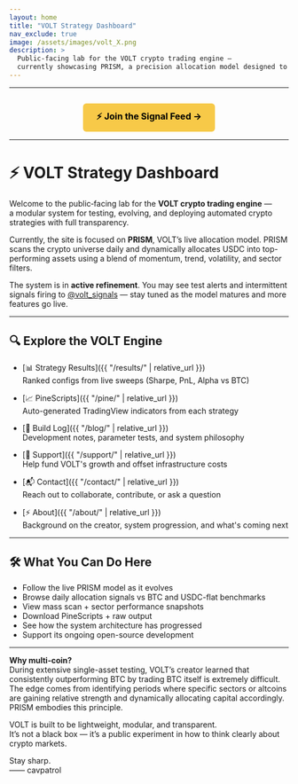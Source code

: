 ```yaml
---
layout: home
title: "VOLT Strategy Dashboard"
nav_exclude: true
image: /assets/images/volt_X.png
description: >
  Public‑facing lab for the VOLT crypto trading engine —
  currently showcasing PRISM, a precision allocation model designed to outperform BTC.
---
```


---

<div style="text-align: center; margin-top: 2em;">

<a href="https://t.me/volt_signals" target="_blank" style="display: inline-block; background-color: #f7c948; color: #000; font-weight: bold; padding: 12px 24px; border-radius: 6px; text-decoration: none; font-size: 16px;">
⚡ Join the Signal Feed →
</a>

</div>

---

# ⚡ VOLT Strategy Dashboard

Welcome to the public‑facing lab for the **VOLT crypto trading engine** —  
a modular system for testing, evolving, and deploying automated crypto strategies with full transparency.

Currently, the site is focused on **PRISM**, VOLT’s live allocation model. PRISM scans the crypto universe daily and dynamically allocates USDC into top-performing assets using a blend of momentum, trend, volatility, and sector filters.

The system is in **active refinement**. You may see test alerts and intermittent signals firing to [@volt_signals](https://t.me/volt_signals) — stay tuned as the model matures and more features go live.

---

## 🔍 Explore the VOLT Engine

- [📊 Strategy Results]({{ "/results/" | relative_url }})  
  Ranked configs from live sweeps (Sharpe, PnL, Alpha vs BTC)

- [📈 PineScripts]({{ "/pine/" | relative_url }})  
  Auto-generated TradingView indicators from each strategy

- [🧠 Build Log]({{ "/blog/" | relative_url }})  
  Development notes, parameter tests, and system philosophy

- [🙌 Support]({{ "/support/" | relative_url }})  
  Help fund VOLT's growth and offset infrastructure costs

- [📬 Contact]({{ "/contact/" | relative_url }})  
  Reach out to collaborate, contribute, or ask a question

- [⚡ About]({{ "/about/" | relative_url }})  
  Background on the creator, system progression, and what's coming next

---

## 🛠 What You Can Do Here

- Follow the live PRISM model as it evolves
- Browse daily allocation signals vs BTC and USDC-flat benchmarks
- View mass scan + sector performance snapshots
- Download PineScripts + raw output
- See how the system architecture has progressed
- Support its ongoing open-source development

---

**Why multi-coin?**  
During extensive single-asset testing, VOLT’s creator learned that consistently outperforming BTC by trading BTC itself is extremely difficult. The edge comes from identifying periods where specific sectors or altcoins are gaining relative strength and dynamically allocating capital accordingly. PRISM embodies this principle.

VOLT is built to be lightweight, modular, and transparent.  
It’s not a black box — it’s a public experiment in how to think clearly about crypto markets.

Stay sharp.  
—— cavpatrol


